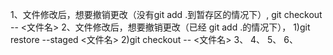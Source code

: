 
1、文件修改后，想要撤销更改（没有git add .到暂存区的情况下）,
    git checkout -- <文件名>
2、文件修改后，想要撤销更改（已经 git add .的情况下），
    1)git restore --staged <文件名>
    2)git checkout -- <文件名>
3、
4、
5、
6、